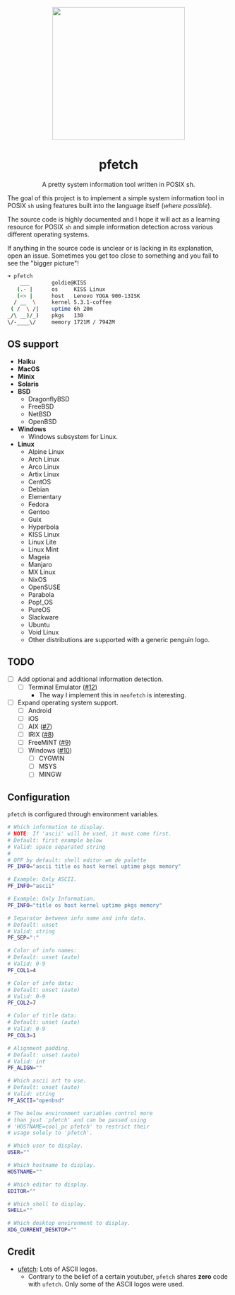 <p align="center"><img src="https://user-images.githubusercontent.com/6799467/65944518-68834d80-e421-11e9-9b14-6ca26a16108a.png" width="300px"></p>
<h1 align="center">pfetch</h1>
<p align="center">A pretty system information tool written in POSIX sh.</p>

The goal of this project is to implement a simple system information tool in POSIX `sh` using features built into the language itself (*where possible*).

The source code is highly documented and I hope it will act as a learning resource for POSIX `sh` and simple information detection across various different operating systems.

If anything in the source code is unclear or is lacking in its explanation, open an issue. Sometimes you get too close to something and you fail to see the "bigger picture"!

```sh
➜ pfetch
    ___       goldie@KISS
   (.· |      os     KISS Linux
   (<> |      host   Lenovo YOGA 900-13ISK
  / __  \     kernel 5.3.1-coffee
 ( /  \ /|    uptime 6h 20m
_/\ __)/_)    pkgs   130
\/-____\/     memory 1721M / 7942M
```

## OS support

- **Haiku**
- **MacOS**
- **Minix**
- **Solaris**
- **BSD**
    - DragonflyBSD
    - FreeBSD
    - NetBSD
    - OpenBSD
- **Windows**
    - Windows subsystem for Linux.
- **Linux**
    - Alpine Linux
    - Arch Linux
    - Arco Linux
    - Artix Linux
    - CentOS
    - Debian
    - Elementary
    - Fedora
    - Gentoo
    - Guix
    - Hyperbola
    - KISS Linux
    - Linux Lite
    - Linux Mint
    - Mageia
    - Manjaro
    - MX Linux
    - NixOS
    - OpenSUSE
    - Parabola
    - Pop!\_OS
    - PureOS
    - Slackware
    - Ubuntu
    - Void Linux
    - Other distributions are supported with a generic penguin logo.

## TODO

- [ ] Add optional and additional information detection.
    - [ ] Terminal Emulator ([#12](https://github.com/dylanaraps/pfetch/pull/12))
        - The way I implement this in `neofetch` is interesting.
- [ ] Expand operating system support.
    - [ ] Android
    - [ ] iOS
    - [ ] AIX ([#7](https://github.com/dylanaraps/pfetch/issues/7))
    - [ ] IRIX ([#8](https://github.com/dylanaraps/pfetch/issues/8))
    - [ ] FreeMiNT ([#9](https://github.com/dylanaraps/pfetch/issues/9))
    - [ ] Windows ([#10](https://github.com/dylanaraps/pfetch/issues/10))
        - [ ] CYGWIN
        - [ ] MSYS
        - [ ] MINGW

## Configuration

`pfetch` is configured through environment variables.

```sh
# Which information to display.
# NOTE: If 'ascii' will be used, it must come first.
# Default: first example below
# Valid: space separated string
#
# OFF by default: shell editor wm de palette
PF_INFO="ascii title os host kernel uptime pkgs memory"

# Example: Only ASCII.
PF_INFO="ascii"

# Example: Only Information.
PF_INFO="title os host kernel uptime pkgs memory"

# Separator between info name and info data.
# Default: unset
# Valid: string
PF_SEP=":"

# Color of info names:
# Default: unset (auto)
# Valid: 0-9
PF_COL1=4

# Color of info data:
# Default: unset (auto)
# Valid: 0-9
PF_COL2=7

# Color of title data:
# Default: unset (auto)
# Valid: 0-9
PF_COL3=1

# Alignment padding.
# Default: unset (auto)
# Valid: int
PF_ALIGN=""

# Which ascii art to use.
# Default: unset (auto)
# Valid: string
PF_ASCII="openbsd"

# The below environment variables control more
# than just 'pfetch' and can be passed using
# 'HOSTNAME=cool_pc pfetch' to restrict their
# usage solely to 'pfetch'.

# Which user to display.
USER=""

# Which hostname to display.
HOSTNAME=""

# Which editor to display.
EDITOR=""

# Which shell to display.
SHELL=""

# Which desktop environment to display.
XDG_CURRENT_DESKTOP=""
```

## Credit

- [ufetch](https://gitlab.com/jschx/ufetch): Lots of ASCII logos.
    - Contrary to the belief of a certain youtuber, `pfetch` shares **zero** code with `ufetch`. Only some of the ASCII logos were used.
